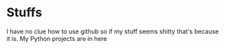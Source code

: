 # Stuffs
I have no clue how to use github so if my stuff seems shitty that's because it is.
My Python projects are in here
